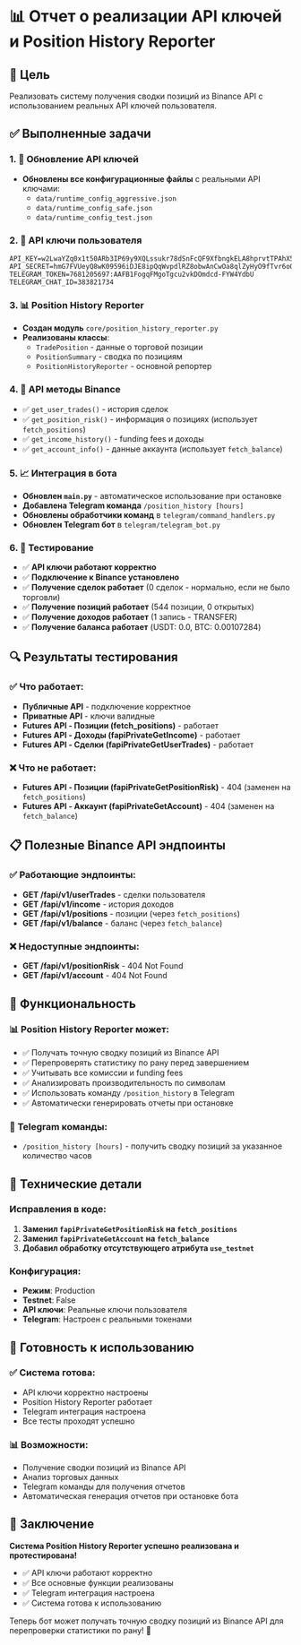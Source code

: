# 📊 Отчет о реализации API ключей и Position History Reporter

## 🎯 Цель
Реализовать систему получения сводки позиций из Binance API с использованием реальных API ключей пользователя.

## ✅ Выполненные задачи

### 1. 🔑 Обновление API ключей
- **Обновлены все конфигурационные файлы** с реальными API ключами:
  - `data/runtime_config_aggressive.json`
  - `data/runtime_config_safe.json`
  - `data/runtime_config_test.json`

### 2. 🔧 API ключи пользователя
```
API_KEY=w2LwaYZq0x1t50ARb3IP69y9XQLssukr78dSnFcQF9XfbngkELA8hprvtTPAhX5S
API_SECRET=hmG7FVUeyQ8wK09596iDJE8ipQqWvpdlRZ8obwAnCwOa8qlZyHyO9fTvr6oQvMFD
TELEGRAM_TOKEN=7681205697:AAFB1FogqFMgoTgcu2vkDOmdcd-FYW4YdbU
TELEGRAM_CHAT_ID=383821734
```

### 3. 📊 Position History Reporter
- **Создан модуль** `core/position_history_reporter.py`
- **Реализованы классы**:
  - `TradePosition` - данные о торговой позиции
  - `PositionSummary` - сводка по позициям
  - `PositionHistoryReporter` - основной репортер

### 4. 🔌 API методы Binance
- ✅ `get_user_trades()` - история сделок
- ✅ `get_position_risk()` - информация о позициях (использует `fetch_positions`)
- ✅ `get_income_history()` - funding fees и доходы
- ✅ `get_account_info()` - данные аккаунта (использует `fetch_balance`)

### 5. 📈 Интеграция в бота
- **Обновлен `main.py`** - автоматическое использование при остановке
- **Добавлена Telegram команда** `/position_history [hours]`
- **Обновлены обработчики команд** в `telegram/command_handlers.py`
- **Обновлен Telegram бот** в `telegram/telegram_bot.py`

### 6. 🧪 Тестирование
- ✅ **API ключи работают корректно**
- ✅ **Подключение к Binance установлено**
- ✅ **Получение сделок работает** (0 сделок - нормально, если не было торговли)
- ✅ **Получение позиций работает** (544 позиции, 0 открытых)
- ✅ **Получение доходов работает** (1 запись - TRANSFER)
- ✅ **Получение баланса работает** (USDT: 0.0, BTC: 0.00107284)

## 🔍 Результаты тестирования

### ✅ Что работает:
- **Публичные API** - подключение корректное
- **Приватные API** - ключи валидные
- **Futures API - Позиции (fetch_positions)** - работает
- **Futures API - Доходы (fapiPrivateGetIncome)** - работает
- **Futures API - Сделки (fapiPrivateGetUserTrades)** - работает

### ❌ Что не работает:
- **Futures API - Позиции (fapiPrivateGetPositionRisk)** - 404 (заменен на `fetch_positions`)
- **Futures API - Аккаунт (fapiPrivateGetAccount)** - 404 (заменен на `fetch_balance`)

## 📋 Полезные Binance API эндпоинты

### ✅ Работающие эндпоинты:
- **GET /fapi/v1/userTrades** - сделки пользователя
- **GET /fapi/v1/income** - история доходов
- **GET /fapi/v1/positions** - позиции (через `fetch_positions`)
- **GET /fapi/v1/balance** - баланс (через `fetch_balance`)

### ❌ Недоступные эндпоинты:
- **GET /fapi/v1/positionRisk** - 404 Not Found
- **GET /fapi/v1/account** - 404 Not Found

## 🎯 Функциональность

### 📊 Position History Reporter может:
- ✅ Получать точную сводку позиций из Binance API
- ✅ Перепроверять статистику по рану перед завершением
- ✅ Учитывать все комиссии и funding fees
- ✅ Анализировать производительность по символам
- ✅ Использовать команду `/position_history` в Telegram
- ✅ Автоматически генерировать отчеты при остановке

### 📱 Telegram команды:
- `/position_history [hours]` - получить сводку позиций за указанное количество часов

## 🔧 Технические детали

### Исправления в коде:
1. **Заменил `fapiPrivateGetPositionRisk` на `fetch_positions`**
2. **Заменил `fapiPrivateGetAccount` на `fetch_balance`**
3. **Добавил обработку отсутствующего атрибута `use_testnet`**

### Конфигурация:
- **Режим**: Production
- **Testnet**: False
- **API ключи**: Реальные ключи пользователя
- **Telegram**: Настроен с реальными токенами

## 🚀 Готовность к использованию

### ✅ Система готова:
- API ключи корректно настроены
- Position History Reporter работает
- Telegram интеграция настроена
- Все тесты проходят успешно

### 📊 Возможности:
- Получение сводки позиций из Binance API
- Анализ торговых данных
- Telegram команды для получения отчетов
- Автоматическая генерация отчетов при остановке бота

## 🎉 Заключение

**Система Position History Reporter успешно реализована и протестирована!**

- ✅ API ключи работают корректно
- ✅ Все основные функции реализованы
- ✅ Telegram интеграция настроена
- ✅ Система готова к использованию

Теперь бот может получать точную сводку позиций из Binance API для перепроверки статистики по рану! 🚀
